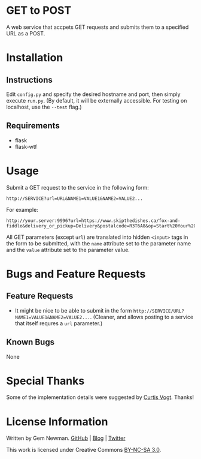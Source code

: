 GET to POST
===========

A web service that accpets GET requests and submits them to a specified URL as a POST.

Installation
============

Instructions
------------

Edit `config.py` and specify the desired hostname and port, then simply execute `run.py`. (By default, it will be externally accessible. For testing on localhost, use the `--test` flag.)

Requirements
------------

* flask
* flask-wtf

Usage
=====

Submit a GET request to the service in the following form:

```
http://SERVICE?url=URL&NAME1=VALUE1&NAME2=VALUE2...
```

For example:

```
http://your.server:9996?url=https://www.skipthedishes.ca/fox-and-fiddle&delivery_or_pickup=Delivery&postalcode=R3T6A8&op=Start%20Your%20Order&form_id=skipthedishes_start_your_order_form
```

All GET parameters (except `url`) are translated into hidden `<input>` tags in the form to be submitted, with the `name` attribute set to the parameter name and the `value` attribute set to the parameter value.

Bugs and Feature Requests
=========================

Feature Requests
----------------

* It might be nice to be able to submit in the form ```http://SERVICE/URL?NAME1=VALUE1&NAME2=VALUE2...```. (Cleaner, and allows posting to a service that itself requres a `url` parameter.)

Known Bugs
----------

None

Special Thanks
==============

Some of the implementation details were suggested by [Curtis Vogt](https://github.com/omus). Thanks!

License Information
===================

Written by Gem Newman. [GitHub](https://github.com/spurll/) | [Blog](http://www.startleddisbelief.com) | [Twitter](https://twitter.com/spurll)

This work is licensed under Creative Commons [BY-NC-SA 3.0](https://creativecommons.org/licenses/by-nc-sa/3.0/).
